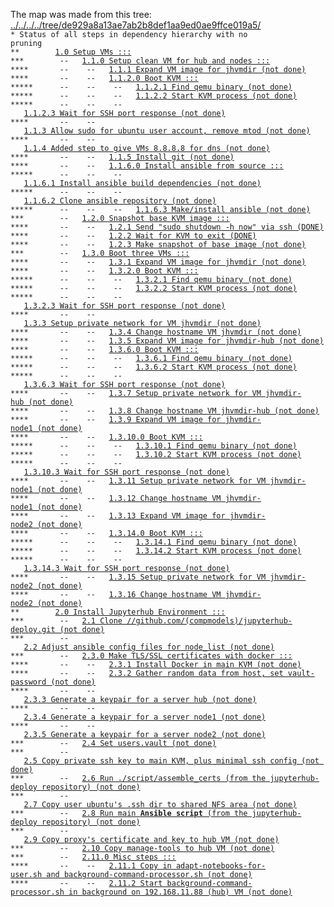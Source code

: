 The map was made from this tree: <a href="../../../../tree/de929a8a13ae7ab2b8def1aa9ed0ae9ffce019a5/">../../../../tree/de929a8a13ae7ab2b8def1aa9ed0ae9ffce019a5/</a>
<br>
<code>* Status of all steps in dependency hierarchy with no pruning</code><br>
<code>&#42;&#42;&nbsp;&nbsp;&nbsp;&nbsp;&nbsp;&nbsp;&nbsp;&nbsp;<a href="../../../../blob/de929a8a13ae7ab2b8def1aa9ed0ae9ffce019a5/./ind-steps/build-jh-environment/toplevel-kvm-build.sh#L6">1.0&nbsp;Setup&nbsp;VMs&nbsp;:::</a></code><br>
<code>&#42;&#42;&#42;&nbsp;&nbsp;&nbsp;&nbsp;&nbsp;&nbsp;&nbsp;&nbsp;--&nbsp;&nbsp;&nbsp;<a href="../../../../blob/de929a8a13ae7ab2b8def1aa9ed0ae9ffce019a5/./ind-steps/build-jh-environment/kvm-vm-setup.sh#L26">1.1.0&nbsp;Setup&nbsp;clean&nbsp;VM&nbsp;for&nbsp;hub&nbsp;and&nbsp;nodes&nbsp;:::</a></code><br>
<code>&#42;&#42;&#42;&#42;&nbsp;&nbsp;&nbsp;&nbsp;&nbsp;&nbsp;&nbsp;--&nbsp;&nbsp;&nbsp;&nbsp;--&nbsp;&nbsp;&nbsp;<a href="../../../../blob/de929a8a13ae7ab2b8def1aa9ed0ae9ffce019a5/./ind-steps/kvmsteps/vmdir-scripts/kvm-expand-fresh-image.sh#L6">1.1.1&nbsp;Expand&nbsp;VM&nbsp;image&nbsp;for&nbsp;jhvmdir&nbsp;(not&nbsp;done)</a></code><br>
<code>&#42;&#42;&#42;&#42;&nbsp;&nbsp;&nbsp;&nbsp;&nbsp;&nbsp;&nbsp;--&nbsp;&nbsp;&nbsp;&nbsp;--&nbsp;&nbsp;&nbsp;<a href="../../../../blob/de929a8a13ae7ab2b8def1aa9ed0ae9ffce019a5/./ind-steps/kvmsteps/vmdir-scripts/kvm-boot.sh#L39">1.1.2.0&nbsp;Boot&nbsp;KVM&nbsp;:::</a></code><br>
<code>&#42;&#42;&#42;&#42;&#42;&nbsp;&nbsp;&nbsp;&nbsp;&nbsp;&nbsp;--&nbsp;&nbsp;&nbsp;&nbsp;--&nbsp;&nbsp;&nbsp;&nbsp;--&nbsp;&nbsp;&nbsp;<a href="../../../../blob/de929a8a13ae7ab2b8def1aa9ed0ae9ffce019a5/./ind-steps/kvmsteps/vmdir-scripts/kvm-boot.sh#L41">1.1.2.1&nbsp;Find&nbsp;qemu&nbsp;binary&nbsp;(not&nbsp;done)</a></code><br>
<code>&#42;&#42;&#42;&#42;&#42;&nbsp;&nbsp;&nbsp;&nbsp;&nbsp;&nbsp;--&nbsp;&nbsp;&nbsp;&nbsp;--&nbsp;&nbsp;&nbsp;&nbsp;--&nbsp;&nbsp;&nbsp;<a href="../../../../blob/de929a8a13ae7ab2b8def1aa9ed0ae9ffce019a5/./ind-steps/kvmsteps/vmdir-scripts/kvm-boot.sh#L119">1.1.2.2&nbsp;Start&nbsp;KVM&nbsp;process&nbsp;(not&nbsp;done)</a></code><br>
<code>&#42;&#42;&#42;&#42;&#42;&nbsp;&nbsp;&nbsp;&nbsp;&nbsp;&nbsp;--&nbsp;&nbsp;&nbsp;&nbsp;--&nbsp;&nbsp;&nbsp;&nbsp;--&nbsp;&nbsp;&nbsp;<a href="../../../../blob/de929a8a13ae7ab2b8def1aa9ed0ae9ffce019a5/./ind-steps/kvmsteps/vmdir-scripts/kvm-boot.sh#L158">1.1.2.3&nbsp;Wait&nbsp;for&nbsp;SSH&nbsp;port&nbsp;response&nbsp;(not&nbsp;done)</a></code><br>
<code>&#42;&#42;&#42;&#42;&nbsp;&nbsp;&nbsp;&nbsp;&nbsp;&nbsp;&nbsp;--&nbsp;&nbsp;&nbsp;&nbsp;--&nbsp;&nbsp;&nbsp;<a href="../../../../blob/de929a8a13ae7ab2b8def1aa9ed0ae9ffce019a5/./ind-steps/build-jh-environment/kvm-vm-setup.sh#L37">1.1.3&nbsp;Allow&nbsp;sudo&nbsp;for&nbsp;ubuntu&nbsp;user&nbsp;account,&nbsp;remove&nbsp;mtod&nbsp;(not&nbsp;done)</a></code><br>
<code>&#42;&#42;&#42;&#42;&nbsp;&nbsp;&nbsp;&nbsp;&nbsp;&nbsp;&nbsp;--&nbsp;&nbsp;&nbsp;&nbsp;--&nbsp;&nbsp;&nbsp;<a href="../../../../blob/de929a8a13ae7ab2b8def1aa9ed0ae9ffce019a5/./ind-steps/build-jh-environment/kvm-vm-setup.sh#L51">1.1.4&nbsp;Added&nbsp;step&nbsp;to&nbsp;give&nbsp;VMs&nbsp;8.8.8.8&nbsp;for&nbsp;dns&nbsp;(not&nbsp;done)</a></code><br>
<code>&#42;&#42;&#42;&#42;&nbsp;&nbsp;&nbsp;&nbsp;&nbsp;&nbsp;&nbsp;--&nbsp;&nbsp;&nbsp;&nbsp;--&nbsp;&nbsp;&nbsp;<a href="../../../../blob/de929a8a13ae7ab2b8def1aa9ed0ae9ffce019a5/./ind-steps/build-jh-environment/kvm-vm-setup.sh#L65">1.1.5&nbsp;Install&nbsp;git&nbsp;(not&nbsp;done)</a></code><br>
<code>&#42;&#42;&#42;&#42;&nbsp;&nbsp;&nbsp;&nbsp;&nbsp;&nbsp;&nbsp;--&nbsp;&nbsp;&nbsp;&nbsp;--&nbsp;&nbsp;&nbsp;<a href="../../../../blob/de929a8a13ae7ab2b8def1aa9ed0ae9ffce019a5/./ind-steps/build-jh-environment/kvm-vm-setup.sh#L79">1.1.6.0&nbsp;Install&nbsp;ansible&nbsp;from&nbsp;source&nbsp;:::</a></code><br>
<code>&#42;&#42;&#42;&#42;&#42;&nbsp;&nbsp;&nbsp;&nbsp;&nbsp;&nbsp;--&nbsp;&nbsp;&nbsp;&nbsp;--&nbsp;&nbsp;&nbsp;&nbsp;--&nbsp;&nbsp;&nbsp;<a href="../../../../blob/de929a8a13ae7ab2b8def1aa9ed0ae9ffce019a5/./ind-steps/build-jh-environment/kvm-vm-setup.sh#L96">1.1.6.1&nbsp;Install&nbsp;ansible&nbsp;build&nbsp;dependencies&nbsp;(not&nbsp;done)</a></code><br>
<code>&#42;&#42;&#42;&#42;&#42;&nbsp;&nbsp;&nbsp;&nbsp;&nbsp;&nbsp;--&nbsp;&nbsp;&nbsp;&nbsp;--&nbsp;&nbsp;&nbsp;&nbsp;--&nbsp;&nbsp;&nbsp;<a href="../../../../blob/de929a8a13ae7ab2b8def1aa9ed0ae9ffce019a5/./ind-steps/build-jh-environment/kvm-vm-setup.sh#L110">1.1.6.2&nbsp;Clone&nbsp;ansible&nbsp;repository&nbsp;(not&nbsp;done)</a></code><br>
<code>&#42;&#42;&#42;&#42;&#42;&nbsp;&nbsp;&nbsp;&nbsp;&nbsp;&nbsp;--&nbsp;&nbsp;&nbsp;&nbsp;--&nbsp;&nbsp;&nbsp;&nbsp;--&nbsp;&nbsp;&nbsp;<a href="../../../../blob/de929a8a13ae7ab2b8def1aa9ed0ae9ffce019a5/./ind-steps/build-jh-environment/kvm-vm-setup.sh#L137">1.1.6.3&nbsp;Make/install&nbsp;ansible&nbsp;(not&nbsp;done)</a></code><br>
<code>&#42;&#42;&#42;&nbsp;&nbsp;&nbsp;&nbsp;&nbsp;&nbsp;&nbsp;&nbsp;--&nbsp;&nbsp;&nbsp;<a href="../../../../blob/de929a8a13ae7ab2b8def1aa9ed0ae9ffce019a5/./ind-steps/build-jh-environment/kvm-vm-setup.sh#L156">1.2.0&nbsp;Snapshot&nbsp;base&nbsp;KVM&nbsp;image&nbsp;:::</a></code><br>
<code>&#42;&#42;&#42;&#42;&nbsp;&nbsp;&nbsp;&nbsp;&nbsp;&nbsp;&nbsp;--&nbsp;&nbsp;&nbsp;&nbsp;--&nbsp;&nbsp;&nbsp;<a href="../../../../blob/de929a8a13ae7ab2b8def1aa9ed0ae9ffce019a5/./ind-steps/kvmsteps/vmdir-scripts/kvm-shutdown-via-ssh.sh#L17">1.2.1&nbsp;Send&nbsp;"sudo&nbsp;shutdown&nbsp;-h&nbsp;now"&nbsp;via&nbsp;ssh&nbsp;(DONE)</a></code><br>
<code>&#42;&#42;&#42;&#42;&nbsp;&nbsp;&nbsp;&nbsp;&nbsp;&nbsp;&nbsp;--&nbsp;&nbsp;&nbsp;&nbsp;--&nbsp;&nbsp;&nbsp;<a href="../../../../blob/de929a8a13ae7ab2b8def1aa9ed0ae9ffce019a5/./ind-steps/kvmsteps/vmdir-scripts/kvm-shutdown-via-ssh.sh#L25">1.2.2&nbsp;Wait&nbsp;for&nbsp;KVM&nbsp;to&nbsp;exit&nbsp;(DONE)</a></code><br>
<code>&#42;&#42;&#42;&#42;&nbsp;&nbsp;&nbsp;&nbsp;&nbsp;&nbsp;&nbsp;--&nbsp;&nbsp;&nbsp;&nbsp;--&nbsp;&nbsp;&nbsp;<a href="../../../../blob/de929a8a13ae7ab2b8def1aa9ed0ae9ffce019a5/./ind-steps/build-jh-environment/kvm-vm-setup.sh#L163">1.2.3&nbsp;Make&nbsp;snapshot&nbsp;of&nbsp;base&nbsp;image&nbsp;(not&nbsp;done)</a></code><br>
<code>&#42;&#42;&#42;&nbsp;&nbsp;&nbsp;&nbsp;&nbsp;&nbsp;&nbsp;&nbsp;--&nbsp;&nbsp;&nbsp;<a href="../../../../blob/de929a8a13ae7ab2b8def1aa9ed0ae9ffce019a5/./ind-steps/build-jh-environment/kvm-vm-setup.sh#L176">1.3.0&nbsp;Boot&nbsp;three&nbsp;VMs&nbsp;:::</a></code><br>
<code>&#42;&#42;&#42;&#42;&nbsp;&nbsp;&nbsp;&nbsp;&nbsp;&nbsp;&nbsp;--&nbsp;&nbsp;&nbsp;&nbsp;--&nbsp;&nbsp;&nbsp;<a href="../../../../blob/de929a8a13ae7ab2b8def1aa9ed0ae9ffce019a5/./ind-steps/kvmsteps/vmdir-scripts/kvm-expand-fresh-image.sh#L6">1.3.1&nbsp;Expand&nbsp;VM&nbsp;image&nbsp;for&nbsp;jhvmdir&nbsp;(not&nbsp;done)</a></code><br>
<code>&#42;&#42;&#42;&#42;&nbsp;&nbsp;&nbsp;&nbsp;&nbsp;&nbsp;&nbsp;--&nbsp;&nbsp;&nbsp;&nbsp;--&nbsp;&nbsp;&nbsp;<a href="../../../../blob/de929a8a13ae7ab2b8def1aa9ed0ae9ffce019a5/./ind-steps/kvmsteps/vmdir-scripts/kvm-boot.sh#L39">1.3.2.0&nbsp;Boot&nbsp;KVM&nbsp;:::</a></code><br>
<code>&#42;&#42;&#42;&#42;&#42;&nbsp;&nbsp;&nbsp;&nbsp;&nbsp;&nbsp;--&nbsp;&nbsp;&nbsp;&nbsp;--&nbsp;&nbsp;&nbsp;&nbsp;--&nbsp;&nbsp;&nbsp;<a href="../../../../blob/de929a8a13ae7ab2b8def1aa9ed0ae9ffce019a5/./ind-steps/kvmsteps/vmdir-scripts/kvm-boot.sh#L41">1.3.2.1&nbsp;Find&nbsp;qemu&nbsp;binary&nbsp;(not&nbsp;done)</a></code><br>
<code>&#42;&#42;&#42;&#42;&#42;&nbsp;&nbsp;&nbsp;&nbsp;&nbsp;&nbsp;--&nbsp;&nbsp;&nbsp;&nbsp;--&nbsp;&nbsp;&nbsp;&nbsp;--&nbsp;&nbsp;&nbsp;<a href="../../../../blob/de929a8a13ae7ab2b8def1aa9ed0ae9ffce019a5/./ind-steps/kvmsteps/vmdir-scripts/kvm-boot.sh#L119">1.3.2.2&nbsp;Start&nbsp;KVM&nbsp;process&nbsp;(not&nbsp;done)</a></code><br>
<code>&#42;&#42;&#42;&#42;&#42;&nbsp;&nbsp;&nbsp;&nbsp;&nbsp;&nbsp;--&nbsp;&nbsp;&nbsp;&nbsp;--&nbsp;&nbsp;&nbsp;&nbsp;--&nbsp;&nbsp;&nbsp;<a href="../../../../blob/de929a8a13ae7ab2b8def1aa9ed0ae9ffce019a5/./ind-steps/kvmsteps/vmdir-scripts/kvm-boot.sh#L158">1.3.2.3&nbsp;Wait&nbsp;for&nbsp;SSH&nbsp;port&nbsp;response&nbsp;(not&nbsp;done)</a></code><br>
<code>&#42;&#42;&#42;&#42;&nbsp;&nbsp;&nbsp;&nbsp;&nbsp;&nbsp;&nbsp;--&nbsp;&nbsp;&nbsp;&nbsp;--&nbsp;&nbsp;&nbsp;<a href="../../../../blob/de929a8a13ae7ab2b8def1aa9ed0ae9ffce019a5/./ind-steps/build-jh-environment/kvm-vm-setup.sh#L189">1.3.3&nbsp;Setup&nbsp;private&nbsp;network&nbsp;for&nbsp;VM&nbsp;jhvmdir&nbsp;(not&nbsp;done)</a></code><br>
<code>&#42;&#42;&#42;&#42;&nbsp;&nbsp;&nbsp;&nbsp;&nbsp;&nbsp;&nbsp;--&nbsp;&nbsp;&nbsp;&nbsp;--&nbsp;&nbsp;&nbsp;<a href="../../../../blob/de929a8a13ae7ab2b8def1aa9ed0ae9ffce019a5/./ind-steps/build-jh-environment/kvm-vm-setup.sh#L213">1.3.4&nbsp;Change&nbsp;hostname&nbsp;VM&nbsp;jhvmdir&nbsp;(not&nbsp;done)</a></code><br>
<code>&#42;&#42;&#42;&#42;&nbsp;&nbsp;&nbsp;&nbsp;&nbsp;&nbsp;&nbsp;--&nbsp;&nbsp;&nbsp;&nbsp;--&nbsp;&nbsp;&nbsp;<a href="../../../../blob/de929a8a13ae7ab2b8def1aa9ed0ae9ffce019a5/./ind-steps/kvmsteps/vmdir-scripts/kvm-expand-fresh-image.sh#L6">1.3.5&nbsp;Expand&nbsp;VM&nbsp;image&nbsp;for&nbsp;jhvmdir-hub&nbsp;(not&nbsp;done)</a></code><br>
<code>&#42;&#42;&#42;&#42;&nbsp;&nbsp;&nbsp;&nbsp;&nbsp;&nbsp;&nbsp;--&nbsp;&nbsp;&nbsp;&nbsp;--&nbsp;&nbsp;&nbsp;<a href="../../../../blob/de929a8a13ae7ab2b8def1aa9ed0ae9ffce019a5/./ind-steps/kvmsteps/vmdir-scripts/kvm-boot.sh#L39">1.3.6.0&nbsp;Boot&nbsp;KVM&nbsp;:::</a></code><br>
<code>&#42;&#42;&#42;&#42;&#42;&nbsp;&nbsp;&nbsp;&nbsp;&nbsp;&nbsp;--&nbsp;&nbsp;&nbsp;&nbsp;--&nbsp;&nbsp;&nbsp;&nbsp;--&nbsp;&nbsp;&nbsp;<a href="../../../../blob/de929a8a13ae7ab2b8def1aa9ed0ae9ffce019a5/./ind-steps/kvmsteps/vmdir-scripts/kvm-boot.sh#L41">1.3.6.1&nbsp;Find&nbsp;qemu&nbsp;binary&nbsp;(not&nbsp;done)</a></code><br>
<code>&#42;&#42;&#42;&#42;&#42;&nbsp;&nbsp;&nbsp;&nbsp;&nbsp;&nbsp;--&nbsp;&nbsp;&nbsp;&nbsp;--&nbsp;&nbsp;&nbsp;&nbsp;--&nbsp;&nbsp;&nbsp;<a href="../../../../blob/de929a8a13ae7ab2b8def1aa9ed0ae9ffce019a5/./ind-steps/kvmsteps/vmdir-scripts/kvm-boot.sh#L119">1.3.6.2&nbsp;Start&nbsp;KVM&nbsp;process&nbsp;(not&nbsp;done)</a></code><br>
<code>&#42;&#42;&#42;&#42;&#42;&nbsp;&nbsp;&nbsp;&nbsp;&nbsp;&nbsp;--&nbsp;&nbsp;&nbsp;&nbsp;--&nbsp;&nbsp;&nbsp;&nbsp;--&nbsp;&nbsp;&nbsp;<a href="../../../../blob/de929a8a13ae7ab2b8def1aa9ed0ae9ffce019a5/./ind-steps/kvmsteps/vmdir-scripts/kvm-boot.sh#L158">1.3.6.3&nbsp;Wait&nbsp;for&nbsp;SSH&nbsp;port&nbsp;response&nbsp;(not&nbsp;done)</a></code><br>
<code>&#42;&#42;&#42;&#42;&nbsp;&nbsp;&nbsp;&nbsp;&nbsp;&nbsp;&nbsp;--&nbsp;&nbsp;&nbsp;&nbsp;--&nbsp;&nbsp;&nbsp;<a href="../../../../blob/de929a8a13ae7ab2b8def1aa9ed0ae9ffce019a5/./ind-steps/build-jh-environment/kvm-vm-setup.sh#L189">1.3.7&nbsp;Setup&nbsp;private&nbsp;network&nbsp;for&nbsp;VM&nbsp;jhvmdir-hub&nbsp;(not&nbsp;done)</a></code><br>
<code>&#42;&#42;&#42;&#42;&nbsp;&nbsp;&nbsp;&nbsp;&nbsp;&nbsp;&nbsp;--&nbsp;&nbsp;&nbsp;&nbsp;--&nbsp;&nbsp;&nbsp;<a href="../../../../blob/de929a8a13ae7ab2b8def1aa9ed0ae9ffce019a5/./ind-steps/build-jh-environment/kvm-vm-setup.sh#L213">1.3.8&nbsp;Change&nbsp;hostname&nbsp;VM&nbsp;jhvmdir-hub&nbsp;(not&nbsp;done)</a></code><br>
<code>&#42;&#42;&#42;&#42;&nbsp;&nbsp;&nbsp;&nbsp;&nbsp;&nbsp;&nbsp;--&nbsp;&nbsp;&nbsp;&nbsp;--&nbsp;&nbsp;&nbsp;<a href="../../../../blob/de929a8a13ae7ab2b8def1aa9ed0ae9ffce019a5/./ind-steps/kvmsteps/vmdir-scripts/kvm-expand-fresh-image.sh#L6">1.3.9&nbsp;Expand&nbsp;VM&nbsp;image&nbsp;for&nbsp;jhvmdir-node1&nbsp;(not&nbsp;done)</a></code><br>
<code>&#42;&#42;&#42;&#42;&nbsp;&nbsp;&nbsp;&nbsp;&nbsp;&nbsp;&nbsp;--&nbsp;&nbsp;&nbsp;&nbsp;--&nbsp;&nbsp;&nbsp;<a href="../../../../blob/de929a8a13ae7ab2b8def1aa9ed0ae9ffce019a5/./ind-steps/kvmsteps/vmdir-scripts/kvm-boot.sh#L39">1.3.10.0&nbsp;Boot&nbsp;KVM&nbsp;:::</a></code><br>
<code>&#42;&#42;&#42;&#42;&#42;&nbsp;&nbsp;&nbsp;&nbsp;&nbsp;&nbsp;--&nbsp;&nbsp;&nbsp;&nbsp;--&nbsp;&nbsp;&nbsp;&nbsp;--&nbsp;&nbsp;&nbsp;<a href="../../../../blob/de929a8a13ae7ab2b8def1aa9ed0ae9ffce019a5/./ind-steps/kvmsteps/vmdir-scripts/kvm-boot.sh#L41">1.3.10.1&nbsp;Find&nbsp;qemu&nbsp;binary&nbsp;(not&nbsp;done)</a></code><br>
<code>&#42;&#42;&#42;&#42;&#42;&nbsp;&nbsp;&nbsp;&nbsp;&nbsp;&nbsp;--&nbsp;&nbsp;&nbsp;&nbsp;--&nbsp;&nbsp;&nbsp;&nbsp;--&nbsp;&nbsp;&nbsp;<a href="../../../../blob/de929a8a13ae7ab2b8def1aa9ed0ae9ffce019a5/./ind-steps/kvmsteps/vmdir-scripts/kvm-boot.sh#L119">1.3.10.2&nbsp;Start&nbsp;KVM&nbsp;process&nbsp;(not&nbsp;done)</a></code><br>
<code>&#42;&#42;&#42;&#42;&#42;&nbsp;&nbsp;&nbsp;&nbsp;&nbsp;&nbsp;--&nbsp;&nbsp;&nbsp;&nbsp;--&nbsp;&nbsp;&nbsp;&nbsp;--&nbsp;&nbsp;&nbsp;<a href="../../../../blob/de929a8a13ae7ab2b8def1aa9ed0ae9ffce019a5/./ind-steps/kvmsteps/vmdir-scripts/kvm-boot.sh#L158">1.3.10.3&nbsp;Wait&nbsp;for&nbsp;SSH&nbsp;port&nbsp;response&nbsp;(not&nbsp;done)</a></code><br>
<code>&#42;&#42;&#42;&#42;&nbsp;&nbsp;&nbsp;&nbsp;&nbsp;&nbsp;&nbsp;--&nbsp;&nbsp;&nbsp;&nbsp;--&nbsp;&nbsp;&nbsp;<a href="../../../../blob/de929a8a13ae7ab2b8def1aa9ed0ae9ffce019a5/./ind-steps/build-jh-environment/kvm-vm-setup.sh#L189">1.3.11&nbsp;Setup&nbsp;private&nbsp;network&nbsp;for&nbsp;VM&nbsp;jhvmdir-node1&nbsp;(not&nbsp;done)</a></code><br>
<code>&#42;&#42;&#42;&#42;&nbsp;&nbsp;&nbsp;&nbsp;&nbsp;&nbsp;&nbsp;--&nbsp;&nbsp;&nbsp;&nbsp;--&nbsp;&nbsp;&nbsp;<a href="../../../../blob/de929a8a13ae7ab2b8def1aa9ed0ae9ffce019a5/./ind-steps/build-jh-environment/kvm-vm-setup.sh#L213">1.3.12&nbsp;Change&nbsp;hostname&nbsp;VM&nbsp;jhvmdir-node1&nbsp;(not&nbsp;done)</a></code><br>
<code>&#42;&#42;&#42;&#42;&nbsp;&nbsp;&nbsp;&nbsp;&nbsp;&nbsp;&nbsp;--&nbsp;&nbsp;&nbsp;&nbsp;--&nbsp;&nbsp;&nbsp;<a href="../../../../blob/de929a8a13ae7ab2b8def1aa9ed0ae9ffce019a5/./ind-steps/kvmsteps/vmdir-scripts/kvm-expand-fresh-image.sh#L6">1.3.13&nbsp;Expand&nbsp;VM&nbsp;image&nbsp;for&nbsp;jhvmdir-node2&nbsp;(not&nbsp;done)</a></code><br>
<code>&#42;&#42;&#42;&#42;&nbsp;&nbsp;&nbsp;&nbsp;&nbsp;&nbsp;&nbsp;--&nbsp;&nbsp;&nbsp;&nbsp;--&nbsp;&nbsp;&nbsp;<a href="../../../../blob/de929a8a13ae7ab2b8def1aa9ed0ae9ffce019a5/./ind-steps/kvmsteps/vmdir-scripts/kvm-boot.sh#L39">1.3.14.0&nbsp;Boot&nbsp;KVM&nbsp;:::</a></code><br>
<code>&#42;&#42;&#42;&#42;&#42;&nbsp;&nbsp;&nbsp;&nbsp;&nbsp;&nbsp;--&nbsp;&nbsp;&nbsp;&nbsp;--&nbsp;&nbsp;&nbsp;&nbsp;--&nbsp;&nbsp;&nbsp;<a href="../../../../blob/de929a8a13ae7ab2b8def1aa9ed0ae9ffce019a5/./ind-steps/kvmsteps/vmdir-scripts/kvm-boot.sh#L41">1.3.14.1&nbsp;Find&nbsp;qemu&nbsp;binary&nbsp;(not&nbsp;done)</a></code><br>
<code>&#42;&#42;&#42;&#42;&#42;&nbsp;&nbsp;&nbsp;&nbsp;&nbsp;&nbsp;--&nbsp;&nbsp;&nbsp;&nbsp;--&nbsp;&nbsp;&nbsp;&nbsp;--&nbsp;&nbsp;&nbsp;<a href="../../../../blob/de929a8a13ae7ab2b8def1aa9ed0ae9ffce019a5/./ind-steps/kvmsteps/vmdir-scripts/kvm-boot.sh#L119">1.3.14.2&nbsp;Start&nbsp;KVM&nbsp;process&nbsp;(not&nbsp;done)</a></code><br>
<code>&#42;&#42;&#42;&#42;&#42;&nbsp;&nbsp;&nbsp;&nbsp;&nbsp;&nbsp;--&nbsp;&nbsp;&nbsp;&nbsp;--&nbsp;&nbsp;&nbsp;&nbsp;--&nbsp;&nbsp;&nbsp;<a href="../../../../blob/de929a8a13ae7ab2b8def1aa9ed0ae9ffce019a5/./ind-steps/kvmsteps/vmdir-scripts/kvm-boot.sh#L158">1.3.14.3&nbsp;Wait&nbsp;for&nbsp;SSH&nbsp;port&nbsp;response&nbsp;(not&nbsp;done)</a></code><br>
<code>&#42;&#42;&#42;&#42;&nbsp;&nbsp;&nbsp;&nbsp;&nbsp;&nbsp;&nbsp;--&nbsp;&nbsp;&nbsp;&nbsp;--&nbsp;&nbsp;&nbsp;<a href="../../../../blob/de929a8a13ae7ab2b8def1aa9ed0ae9ffce019a5/./ind-steps/build-jh-environment/kvm-vm-setup.sh#L189">1.3.15&nbsp;Setup&nbsp;private&nbsp;network&nbsp;for&nbsp;VM&nbsp;jhvmdir-node2&nbsp;(not&nbsp;done)</a></code><br>
<code>&#42;&#42;&#42;&#42;&nbsp;&nbsp;&nbsp;&nbsp;&nbsp;&nbsp;&nbsp;--&nbsp;&nbsp;&nbsp;&nbsp;--&nbsp;&nbsp;&nbsp;<a href="../../../../blob/de929a8a13ae7ab2b8def1aa9ed0ae9ffce019a5/./ind-steps/build-jh-environment/kvm-vm-setup.sh#L213">1.3.16&nbsp;Change&nbsp;hostname&nbsp;VM&nbsp;jhvmdir-node2&nbsp;(not&nbsp;done)</a></code><br>
<code>&#42;&#42;&nbsp;&nbsp;&nbsp;&nbsp;&nbsp;&nbsp;&nbsp;&nbsp;<a href="../../../../blob/de929a8a13ae7ab2b8def1aa9ed0ae9ffce019a5/./ind-steps/build-jh-environment/toplevel-kvm-build.sh#L12">2.0&nbsp;Install&nbsp;Jupyterhub&nbsp;Environment&nbsp;:::</a></code><br>
<code>&#42;&#42;&#42;&nbsp;&nbsp;&nbsp;&nbsp;&nbsp;&nbsp;&nbsp;&nbsp;--&nbsp;&nbsp;&nbsp;<a href="../../../../blob/de929a8a13ae7ab2b8def1aa9ed0ae9ffce019a5/./ind-steps/build-jh-environment/build-jh-environment.sh#L8">2.1&nbsp;Clone&nbsp;//github.com/(compmodels)/jupyterhub-deploy.git&nbsp;(not&nbsp;done)</a></code><br>
<code>&#42;&#42;&#42;&nbsp;&nbsp;&nbsp;&nbsp;&nbsp;&nbsp;&nbsp;&nbsp;--&nbsp;&nbsp;&nbsp;<a href="../../../../blob/de929a8a13ae7ab2b8def1aa9ed0ae9ffce019a5/./ind-steps/build-jh-environment/build-jh-environment.sh#L23">2.2&nbsp;Adjust&nbsp;ansible&nbsp;config&nbsp;files&nbsp;for&nbsp;node_list&nbsp;(not&nbsp;done)</a></code><br>
<code>&#42;&#42;&#42;&nbsp;&nbsp;&nbsp;&nbsp;&nbsp;&nbsp;&nbsp;&nbsp;--&nbsp;&nbsp;&nbsp;<a href="../../../../blob/de929a8a13ae7ab2b8def1aa9ed0ae9ffce019a5/./ind-steps/build-jh-environment/build-jh-environment.sh#L102">2.3.0&nbsp;Make&nbsp;TLS/SSL&nbsp;certificates&nbsp;with&nbsp;docker&nbsp;:::</a></code><br>
<code>&#42;&#42;&#42;&#42;&nbsp;&nbsp;&nbsp;&nbsp;&nbsp;&nbsp;&nbsp;--&nbsp;&nbsp;&nbsp;&nbsp;--&nbsp;&nbsp;&nbsp;<a href="../../../../blob/de929a8a13ae7ab2b8def1aa9ed0ae9ffce019a5/./ind-steps/build-jh-environment/build-jh-environment.sh#L104">2.3.1&nbsp;Install&nbsp;Docker&nbsp;in&nbsp;main&nbsp;KVM&nbsp;(not&nbsp;done)</a></code><br>
<code>&#42;&#42;&#42;&#42;&nbsp;&nbsp;&nbsp;&nbsp;&nbsp;&nbsp;&nbsp;--&nbsp;&nbsp;&nbsp;&nbsp;--&nbsp;&nbsp;&nbsp;<a href="../../../../blob/de929a8a13ae7ab2b8def1aa9ed0ae9ffce019a5/./ind-steps/build-jh-environment/build-jh-environment.sh#L131">2.3.2&nbsp;Gather&nbsp;random&nbsp;data&nbsp;from&nbsp;host,&nbsp;set&nbsp;vault-password&nbsp;(not&nbsp;done)</a></code><br>
<code>&#42;&#42;&#42;&#42;&nbsp;&nbsp;&nbsp;&nbsp;&nbsp;&nbsp;&nbsp;--&nbsp;&nbsp;&nbsp;&nbsp;--&nbsp;&nbsp;&nbsp;<a href="../../../../blob/de929a8a13ae7ab2b8def1aa9ed0ae9ffce019a5/./ind-steps/build-jh-environment/build-jh-environment.sh#L157">2.3.3&nbsp;Generate&nbsp;a&nbsp;keypair&nbsp;for&nbsp;a&nbsp;server&nbsp;hub&nbsp;(not&nbsp;done)</a></code><br>
<code>&#42;&#42;&#42;&#42;&nbsp;&nbsp;&nbsp;&nbsp;&nbsp;&nbsp;&nbsp;--&nbsp;&nbsp;&nbsp;&nbsp;--&nbsp;&nbsp;&nbsp;<a href="../../../../blob/de929a8a13ae7ab2b8def1aa9ed0ae9ffce019a5/./ind-steps/build-jh-environment/build-jh-environment.sh#L157">2.3.4&nbsp;Generate&nbsp;a&nbsp;keypair&nbsp;for&nbsp;a&nbsp;server&nbsp;node1&nbsp;(not&nbsp;done)</a></code><br>
<code>&#42;&#42;&#42;&#42;&nbsp;&nbsp;&nbsp;&nbsp;&nbsp;&nbsp;&nbsp;--&nbsp;&nbsp;&nbsp;&nbsp;--&nbsp;&nbsp;&nbsp;<a href="../../../../blob/de929a8a13ae7ab2b8def1aa9ed0ae9ffce019a5/./ind-steps/build-jh-environment/build-jh-environment.sh#L157">2.3.5&nbsp;Generate&nbsp;a&nbsp;keypair&nbsp;for&nbsp;a&nbsp;server&nbsp;node2&nbsp;(not&nbsp;done)</a></code><br>
<code>&#42;&#42;&#42;&nbsp;&nbsp;&nbsp;&nbsp;&nbsp;&nbsp;&nbsp;&nbsp;--&nbsp;&nbsp;&nbsp;<a href="../../../../blob/de929a8a13ae7ab2b8def1aa9ed0ae9ffce019a5/./ind-steps/build-jh-environment/build-jh-environment.sh#L218">2.4&nbsp;Set&nbsp;users.vault&nbsp;(not&nbsp;done)</a></code><br>
<code>&#42;&#42;&#42;&nbsp;&nbsp;&nbsp;&nbsp;&nbsp;&nbsp;&nbsp;&nbsp;--&nbsp;&nbsp;&nbsp;<a href="../../../../blob/de929a8a13ae7ab2b8def1aa9ed0ae9ffce019a5/./ind-steps/build-jh-environment/build-jh-environment.sh#L241">2.5&nbsp;Copy&nbsp;private&nbsp;ssh&nbsp;key&nbsp;to&nbsp;main&nbsp;KVM,&nbsp;plus&nbsp;minimal&nbsp;ssh&nbsp;config&nbsp;(not&nbsp;done)</a></code><br>
<code>&#42;&#42;&#42;&nbsp;&nbsp;&nbsp;&nbsp;&nbsp;&nbsp;&nbsp;&nbsp;--&nbsp;&nbsp;&nbsp;<a href="../../../../blob/de929a8a13ae7ab2b8def1aa9ed0ae9ffce019a5/./ind-steps/build-jh-environment/build-jh-environment.sh#L267">2.6&nbsp;Run&nbsp;./script/assemble_certs&nbsp;(from&nbsp;the&nbsp;jupyterhub-deploy&nbsp;repository)&nbsp;(not&nbsp;done)</a></code><br>
<code>&#42;&#42;&#42;&nbsp;&nbsp;&nbsp;&nbsp;&nbsp;&nbsp;&nbsp;&nbsp;--&nbsp;&nbsp;&nbsp;<a href="../../../../blob/de929a8a13ae7ab2b8def1aa9ed0ae9ffce019a5/./ind-steps/build-jh-environment/build-jh-environment.sh#L284">2.7&nbsp;Copy&nbsp;user&nbsp;ubuntu's&nbsp;.ssh&nbsp;dir&nbsp;to&nbsp;shared&nbsp;NFS&nbsp;area&nbsp;(not&nbsp;done)</a></code><br>
<code>&#42;&#42;&#42;&nbsp;&nbsp;&nbsp;&nbsp;&nbsp;&nbsp;&nbsp;&nbsp;--&nbsp;&nbsp;&nbsp;<a href="../../../../blob/de929a8a13ae7ab2b8def1aa9ed0ae9ffce019a5/./ind-steps/build-jh-environment/build-jh-environment.sh#L300">2.8&nbsp;Run&nbsp;main&nbsp;**Ansible&nbsp;script**&nbsp;(from&nbsp;the&nbsp;jupyterhub-deploy&nbsp;repository)&nbsp;(not&nbsp;done)</a></code><br>
<code>&#42;&#42;&#42;&nbsp;&nbsp;&nbsp;&nbsp;&nbsp;&nbsp;&nbsp;&nbsp;--&nbsp;&nbsp;&nbsp;<a href="../../../../blob/de929a8a13ae7ab2b8def1aa9ed0ae9ffce019a5/./ind-steps/build-jh-environment/build-jh-environment.sh#L326">2.9&nbsp;Copy&nbsp;proxy's&nbsp;certificate&nbsp;and&nbsp;key&nbsp;to&nbsp;hub&nbsp;VM&nbsp;(not&nbsp;done)</a></code><br>
<code>&#42;&#42;&#42;&nbsp;&nbsp;&nbsp;&nbsp;&nbsp;&nbsp;&nbsp;&nbsp;--&nbsp;&nbsp;&nbsp;<a href="../../../../blob/de929a8a13ae7ab2b8def1aa9ed0ae9ffce019a5/./ind-steps/build-jh-environment/build-jh-environment.sh#L355">2.10&nbsp;Copy&nbsp;manage-tools&nbsp;to&nbsp;hub&nbsp;VM&nbsp;(not&nbsp;done)</a></code><br>
<code>&#42;&#42;&#42;&nbsp;&nbsp;&nbsp;&nbsp;&nbsp;&nbsp;&nbsp;&nbsp;--&nbsp;&nbsp;&nbsp;<a href="../../../../blob/de929a8a13ae7ab2b8def1aa9ed0ae9ffce019a5/./ind-steps/build-jh-environment/build-jh-environment.sh#L384">2.11.0&nbsp;Misc&nbsp;steps&nbsp;:::</a></code><br>
<code>&#42;&#42;&#42;&#42;&nbsp;&nbsp;&nbsp;&nbsp;&nbsp;&nbsp;&nbsp;--&nbsp;&nbsp;&nbsp;&nbsp;--&nbsp;&nbsp;&nbsp;<a href="../../../../blob/de929a8a13ae7ab2b8def1aa9ed0ae9ffce019a5/./ind-steps/build-jh-environment/build-jh-environment.sh#L387">2.11.1&nbsp;Copy&nbsp;in&nbsp;adapt-notebooks-for-user.sh&nbsp;and&nbsp;background-command-processor.sh&nbsp;(not&nbsp;done)</a></code><br>
<code>&#42;&#42;&#42;&#42;&nbsp;&nbsp;&nbsp;&nbsp;&nbsp;&nbsp;&nbsp;--&nbsp;&nbsp;&nbsp;&nbsp;--&nbsp;&nbsp;&nbsp;<a href="../../../../blob/de929a8a13ae7ab2b8def1aa9ed0ae9ffce019a5/./ind-steps/build-jh-environment/build-jh-environment.sh#L397">2.11.2&nbsp;Start&nbsp;background-command-processor.sh&nbsp;in&nbsp;background&nbsp;on&nbsp;192.168.11.88&nbsp;(hub)&nbsp;VM&nbsp;(not&nbsp;done)</a></code><br>
